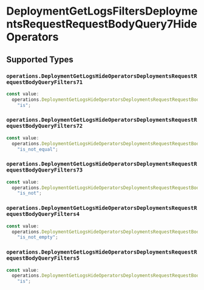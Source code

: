 # DeploymentGetLogsFiltersDeploymentsRequestRequestBodyQuery7HideOperators


## Supported Types

### `operations.DeploymentGetLogsHideOperatorsDeploymentsRequestRequestBodyQueryFilters71`

```typescript
const value:
  operations.DeploymentGetLogsHideOperatorsDeploymentsRequestRequestBodyQueryFilters71 =
    "is";
```

### `operations.DeploymentGetLogsHideOperatorsDeploymentsRequestRequestBodyQueryFilters72`

```typescript
const value:
  operations.DeploymentGetLogsHideOperatorsDeploymentsRequestRequestBodyQueryFilters72 =
    "is_not_equal";
```

### `operations.DeploymentGetLogsHideOperatorsDeploymentsRequestRequestBodyQueryFilters73`

```typescript
const value:
  operations.DeploymentGetLogsHideOperatorsDeploymentsRequestRequestBodyQueryFilters73 =
    "is_not";
```

### `operations.DeploymentGetLogsHideOperatorsDeploymentsRequestRequestBodyQueryFilters4`

```typescript
const value:
  operations.DeploymentGetLogsHideOperatorsDeploymentsRequestRequestBodyQueryFilters4 =
    "is_not_empty";
```

### `operations.DeploymentGetLogsHideOperatorsDeploymentsRequestRequestBodyQueryFilters5`

```typescript
const value:
  operations.DeploymentGetLogsHideOperatorsDeploymentsRequestRequestBodyQueryFilters5 =
    "is";
```

